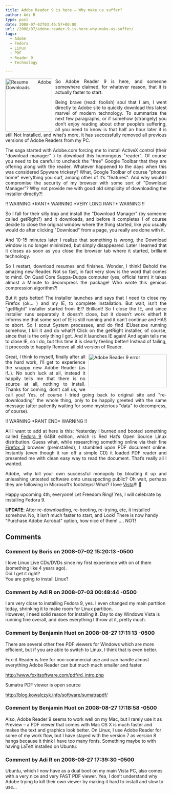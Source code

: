 ```yaml
---
title: Adobe Reader 9 is here – Why make us suffer?
author: Adi R
type: post
date: 2008-07-02T03:46:57+00:00
url: /2008/07/adobe-reader-9-is-here-why-make-us-suffer/
tags:
  - Adobe
  - Fedora
  - Linux
  - PDF
  - Reader 9
  - Technology

---
```

<p align="justify">
  <a href="https://i2.wp.com/www.adir1.com//uploads/2008/07/resume-adobe-downloads.jpg" target="_blank"><img style="border-top-width: 0px; border-left-width: 0px; border-bottom-width: 0px; margin: 0px 10px 0px 0px; border-right-width: 0px" height="165" alt="Resume Adobe Downloads" src="https://i1.wp.com/www.adir1.com//uploads/2008/07/resume-adobe-downloads-thumb.jpg?resize=146%2C165" width="146" align="left" border="0" data-recalc-dims="1" /></a>So Adobe Reader 9 is here, and someone somewhere claimed, for whatever reason, that it is actually faster to start.
</p>

<p align="justify">
  Being brave (read: foolish) soul that I am, I went directly to Adobe site to quickly download this latest marvel of modern technology. To summarize the next few paragraphs, or if somehow (strangely) you don&#8217;t enjoy reading about other people&#8217;s suffering, all you need to know is that half an hour later it is still Not Installed, and what&#8217;s more, it has successfully removed all previous versions of Adobe Readers from my PC.
</p>

<p align="justify">
  The saga started with Adobe.com forcing me to install ActiveX control (their "download manager" ) to download this humongous "reader". Of course you need to be careful to uncheck the "free" Google Toolbar that they are offering along with the reader. Whatever happened to the days when this was considered Spyware trickery? What, Google Toolbar of course "phones home" everything you surf, among other of it&#8217;s "features". And why would I compromise the security of my browser with some sort of "Download Manager"? Why not provide me with good old simplicity of downloading the installer directly?!
</p>

<p align="justify">
  !! WARNING *RANT* WARNING *VERY LONG RANT* WARNING !!
</p>

<p align="justify">
  So I fall for their silly trap and install the "Download Manager" (by someone called getRight?) and it downloads, and before it completes I of course decide to close the original window where the thing started, like you usually would do after clicking "Download" from a page, you really are done with it.
</p>

<p align="justify">
  And 10-15 minutes later I realize that something is wrong, the Download window is no longer minimized, but simply disappeared. Later I learned that it closes as soon as you close the browser tab where it started, brilliant technology.
</p>

<p align="justify">
  So I restart, download resumes and finishes. Wonder, I think! Behold the amazing new Reader. Not so fast, in fact very slow is the word that comes to mind. On Quad Core Suppa-Duppa computer (yes, official term) it takes almost a Minute to decompress the package! Who wrote this genious compression algorithm?!
</p>

<p align="justify">
  But it gets better! The installer launches and says that I need to close my Firefox (ok&#8230; ) and my IE, to complete installation. But wait, isn&#8217;t the "getRight" installer started from IE!? Brilliant! So I close the IE, and since installer runs separately it doesn&#8217;t close, but it doesn&#8217;t work either! It informs me that some sort of IE is still running and it can&#8217;t continue and HAS to abort. So I scout System processes, and do find IEUser.exe running somehow, I kill it and do what?! Click on the getRight installer, of course, since that is the only thing I got. And it launches IE again! And again tells me to close IE, so I do, but this time it is clearly feeling better! Instead of failing, it proceeds to happily Remove all old version of Reader.
</p>

<p align="justify">
  <a href="https://i0.wp.com/www.adir1.com//uploads/2008/07/adobe-reader-9-error.jpg" target="_blank"><img style="border-top-width: 0px; border-left-width: 0px; border-bottom-width: 0px; margin: 0px 0px 0px 10px; border-right-width: 0px" height="104" alt="Adobe Reader 9 error" src="https://i0.wp.com/www.adir1.com//uploads/2008/07/adobe-reader-9-error-thumb.jpg?resize=244%2C104" width="244" align="right" border="0" data-recalc-dims="1" /></a>Great, I think to myself, finally after all the hard work, I&#8217;ll get to experience the snappy new Adobe Reader (as if..). No such luck at all, instead it happily tells me that there is no source at all, nothing to install. Thanks for coming, don&#8217;t call us, we call you! Yes, of course I tried going back to original site and "re-downloading" the whole thing, only to be happily greeted with the same message (after patiently waiting for some mysterious "data" to decompress, of course).
</p>

<p align="justify">
  !! WARNING *RANT END* WARNING !!
</p>

<p align="justify">
  All I want to add at here is this: Yesterday I burned and booted something called <a href="http://fedoraproject.org/" target="_blank">Fedora 9</a> 64Bit edition, which is Red Hat&#8217;s Open Source Linux distribution. Guess what, while researching something online via their fine <a href="http://www.spreadfirefox.com" target="_blank">Firefox 3</a> browser (preinstalled), I stumbled upon PDF document online. Instantly (even though it ran off a simple CD) it loaded PDF reader and presented me with clean easy way to read the document. That&#8217;s really all I wanted.
</p>

<p align="justify">
  Adobe, why kill your own successful monopoly by bloating it up and unleashing untested software onto unsuspecting public? Oh wait, perhaps they are following in Microsoft&#8217;s footsteps! What? I love <a href="http://www.adir1.com/2008/03/more-on-windows-vista-versus-mac/" target="_blank">Vista</a>!!! 🙂
</p>

Happy upcoming 4th, everyone! Let Freedom Ring! Yes, I will celebrate by installing Fedora 9.

**UPDATE**: After re-downloading, re-booting, re-trying, etc, it installed somehow. No, it isn&#8217;t much faster to start, and Look! There is now handy "Purchase Adobe Acrobat" option, how nice of them! &#8230;. NOT!

## Comments

### Comment by Boris on 2008-07-02 15:20:13 -0500
I love Linux Live CDs/DVDs since my first experience with on of them (something like 4 years ago).  
Did I get it right?  
You are going to install Linux?

### Comment by Adi R on 2008-07-03 00:48:44 -0500
I am very close to installing Fedora 9, yes. I even changed my main partition today, shrinking it to make room for Linux partition.  
However, I need solid reason for installing it. Day to day Windows Vista is running fine overall, and does everything I throw at it, pretty much.

### Comment by Benjamin Huot on 2008-08-27 17:11:13 -0500
There are several other free PDF viewers for Windows which are more efficient, but if you are able to switch to Linux, I think that is even better. 

Fox-it Reader is free for non-commercial use and can handle almost everything Adobe Reader can but much much smaller and faster.

<a href="http://www.foxitsoftware.com/pdf/rd_intro.php" rel="nofollow ugc">http://www.foxitsoftware.com/pdf/rd_intro.php</a>

Sumatra PDF viewer is open source

<a href="http://blog.kowalczyk.info/software/sumatrapdf/" rel="nofollow ugc">http://blog.kowalczyk.info/software/sumatrapdf/</a>

### Comment by Benjamin Huot on 2008-08-27 17:18:58 -0500
Also, Adobe Reader 9 seems to work well on my Mac, but I rarely use it as Preview &#8211; a PDF viewer that comes with Mac OS X is much faster and makes the text and graphics look better. On Linux, I use Adobe Reader for some of my work flow, but I have stayed with the version 7 as version 8 hangs because it think I have too many fonts. Something maybe to with having LaTeX installed on Ubuntu.

### Comment by Adi R on 2008-08-27 17:39:30 -0500
Ubuntu, which I now have as a dual boot on my main Vista PC, also comes with a very nice and very FAST PDF viewer. Yea, I don&#8217;t understand why Adobe trying to kill their own viewer by making it hard to install and slow to use&#8230;